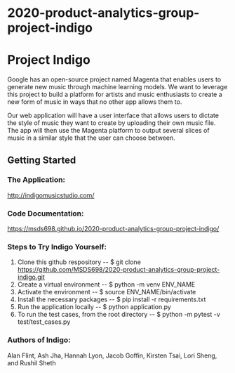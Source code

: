 # 2020-product-analytics-group-project-indigo

# Project Indigo

Google has an open-source project named Magenta that enables users to generate new music through machine learning models. We want to leverage this project to build a platform for artists and music enthusiasts to create a new form of music in ways that no other app allows them to.

Our web application will have a user interface that allows users to dictate the style of music they want to create by uploading their own music file. The app will then use the Magenta platform to output several slices of music in a similar style that the user can choose between.

## Getting Started

### The Application:

http://indigomusicstudio.com/

### Code Documentation:

https://msds698.github.io/2020-product-analytics-group-project-indigo/

### Steps to Try Indigo Yourself:
1. Clone this github respository -- $ git clone https://github.com/MSDS698/2020-product-analytics-group-project-indigo.git
2. Create a virtual environment -- $ python -m venv ENV_NAME
3. Activate the environment -- $ source ENV_NAME/bin/activate
4. Install the necessary packages -- $ pip install -r requirements.txt
5. Run the application locally -- $ python application.py
6. To run the test cases, from the root directory -- $ python -m pytest -v test/test_cases.py


### Authors of Indigo: 
Alan Flint, Ash Jha, Hannah Lyon, Jacob Goffin, Kirsten Tsai, Lori Sheng, and Rushil Sheth

